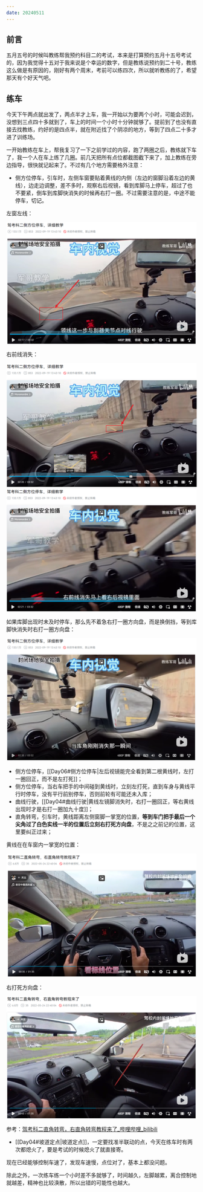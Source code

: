 ```yaml
---
date: 20240511
---
```


## 前言

五月五号的时候叫教练帮我预约科目二的考试，本来是打算预约五月十五号考试的，因为我觉得十五对于我来说是个幸运的数字，但是教练说预约到二十号，教练这么做是有原因的，刚好有两个周末，考前可以练四次，所以就听教练的了，希望那天有个好天气吧。

## 练车

今天下午两点就出发了，两点半才上车，我一开始以为要两个小时，可能会迟到，没想到三点四十多就到了，车上的时间一个小时十分钟就够了。提前到了也没有直接去找教练，约好的是四点半，就在附近找了个阴凉的地方，等到了四点二十多才进了训练场。

一开始教练在车上，帮我复习了一下之前学过的内容，跑了两圈之后，教练就下车了，我一个人在车上练了几圈。前几天把所有点位都截图截下来了，加上教练在旁边指导，很快就记起来了。不过有几个地方需要格外注意：

- 侧方位停车，引车时，左侧车窗要贴着黄线的内侧（左边的窗脚沿着左边的黄线），边走边调整，差不多时，观察右后视镜，看到库脚马上停车，超过了也不要紧，倒车到库脚快消失的时候再右打一圈。不过需要注意的是，中途不能停车，切记。

左窗左线：

![](../images/科二_侧方位停车_06.png)

右前线消失：

![](../images/科二_侧方位停车_09.png)
![](../images/科二_侧方位停车_07.png)

如果库脚出现时未及时停车，那么先不着急右打一圈方向盘，而是换倒挡，等到库脚快消失时右打一圈方向盘：

![](../images/科二_侧方位停车_08.png)

- 侧方位停车，[[Day06#侧方位停车|左后视镜能完全看到第二根黄线时，左打一圈回正，而不是左打死]]；
- 侧方位停车，当右车把手的中间碰到黄线时，立刻左打死，直到车身与黄线平行时停车，没有平行前别停车，否则前轮有可能还未入库；
- 曲线行驶，[[Day04#曲线行驶|黄线左镜脚消失时，右打一圈回正，等右黄线出现时才是右打一圈加九十度]]；
- 直角转弯，引车时，黄线距离左侧窗脚一掌宽的位置，**等到车门把手最后一个尖角过了白色实线一半的位置后立刻右打死方向盘**，不是之之前记的位置，这里要纠正过来；

黄线在在车窗内一掌宽的位置：

![](../images/科二_直角转弯_00.png)

右打死方向盘：

![](../images/科二_直角转弯_01.png)

参考：[驾考科二直角转弯，右直角转弯教程来了_哔哩哔哩_bilibili](https://www.bilibili.com/video/BV1GY4y1L7nz/?spm_id_from=333.337.search-card.all.click&vd_source=081641abeed94aff322f0473e2c1773d)

- [[Day04#坡道定点|坡道定点]]，一定要找准半联动的点，今天在练车时有两次都熄火了，要是考试的时候熄火了就直接寄。

现在已经能够控制车速了，发现车速慢，点位对了，基本上都没问题。

除此之外，一次练车练一个小时差不多就够了，时间越久，左脚越累，离合控制地就越差，精神也比较涣散，所以出错的可能性也越大。
